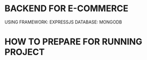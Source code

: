 # BACKEND FOR E-COMMERCE
USING FRAMEWORK: EXPRESSJS
DATABASE: MONGODB

# HOW TO PREPARE FOR RUNNING PROJECT
